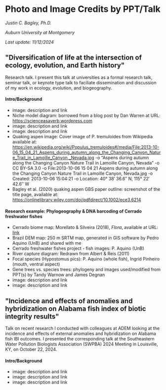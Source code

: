# Photo and Image Credits by PPT/Talk

_Justin C. Bagley, Ph.D._

_Auburn University at Montgomery_

_Last update: 11/12/2024_

## "Diversification of life at the intersection of ecology, evolution, and Earth history"

Research talk. I present this talk at universities as a formal research talk, seminar talk, or keynote type talk to faciliate dissemination and discussion of my work in ecology, evolution, and biogeography.

#### Intro/Background
 - image: description and link 
 - Niche model diagram: borrowed from a blog post by Dan Warren at URL: https://scienceasaverb.wordpress.com
 - image: description and link
 - image: description and link
 - Quaking aspen image: Cover image of P. tremuloides from Wikipedia available at:  https://en.wikipedia.org/wiki/Populus_tremuloides#/media/File:2013-10-06_15_04_21_Aspens_during_autumn_along_the_Changing_Canyon_Nature_Trail_in_Lamoille_Canyon,_Nevada.jpg
   -o “Aspens during autumn along the Changing Canyon Nature Trail in Lamoille Canyon, Nevada”
   -o CC BY-SA 3.0
   -o File:2013-10-06 15 04 21 Aspens during autumn along the Changing Canyon Nature Trail in Lamoille Canyon, Nevada.jpg
   -o Created: 2013-10-06 15:04:21
   -o Location: 40° 38′ 36.6″ N, 115° 22′ 42.6″ W
 - Bagley et al. (2020) quaking aspen GBS paper outline: screenshot of the title page, available at: https://onlinelibrary.wiley.com/doi/pdfdirect/10.1002/ece3.6214
#### Research example: Phylogeography & DNA barcoding of Cerrado freshwater fishes
 - Cerrado biome map: Morellato & Silveira (2018), _Flora_, available at URL: [link](https://repositorio.unesp.br/server/api/core/bitstreams/45dc68bc-9457-4119-b53f-d4f65c07099d/content)
 - Brazil DEM map: 250 m SRTM map, generated in GIS software by Pedro Aquino (UnB) and shared with me 
 - Cerrado freshwater fishes project - fish images: P. Aquino (UnB)
 - River capture diagram: Redrawn from Albert & Reis (2011) 
 - Focal species (Hypostomus pics): P. Aquino (whole fish), Ingrid Pinheiro (mouth, ventral aspect) 
 - Gene trees vs. species trees: phylogeny and images used/modified from PPT(s) by Tandy Warnow and James Degnan 
 - image: description and link 
 - image: description and link 

## "Incidence and effects of anomalies and hybridization on Alabama fish index of biotic integrity results"

Talk on recent research I conducted with colleagues at ADEM looking at the incidence and effects of external anomalies and hybridization on Alabama fish IBI outcomes. I presented the corresponding talk at the Southeastern Water Pollution Biologists Association (SWPBA) 2024 Meeting in Louisville, KY, on October 22, 2024.

#### Intro/Background
 - image: description and link 
 - image: description and link
 - image: description and link


